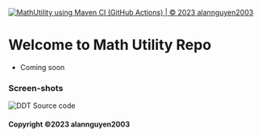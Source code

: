 [![MathUtility using Maven CI (GitHub Actions) | © 2023 alannguyen2003](https://github.com/alannguyen2003/math-util-mvn/actions/workflows/math-util-ci.yml/badge.svg)](https://github.com/alannguyen2003/math-util-mvn/actions/workflows/math-util-ci.yml)

# Welcome to Math Utility Repo

* Coming soon

### Screen-shots 
![DDT Source code]("https://github.com/alannguyen2003/math-util-mvn/blob/main/screenshots/DDT%20Test.png")

#### Copyright &#169;2023 alannguyen2003